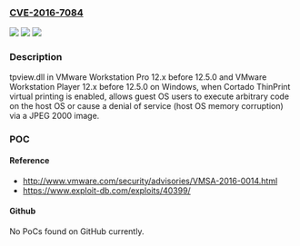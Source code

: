 ### [CVE-2016-7084](https://cve.mitre.org/cgi-bin/cvename.cgi?name=CVE-2016-7084)
![](https://img.shields.io/static/v1?label=Product&message=n%2Fa&color=blue)
![](https://img.shields.io/static/v1?label=Version&message=n%2Fa&color=blue)
![](https://img.shields.io/static/v1?label=Vulnerability&message=n%2Fa&color=brighgreen)

### Description

tpview.dll in VMware Workstation Pro 12.x before 12.5.0 and VMware Workstation Player 12.x before 12.5.0 on Windows, when Cortado ThinPrint virtual printing is enabled, allows guest OS users to execute arbitrary code on the host OS or cause a denial of service (host OS memory corruption) via a JPEG 2000 image.

### POC

#### Reference
- http://www.vmware.com/security/advisories/VMSA-2016-0014.html
- https://www.exploit-db.com/exploits/40399/

#### Github
No PoCs found on GitHub currently.

